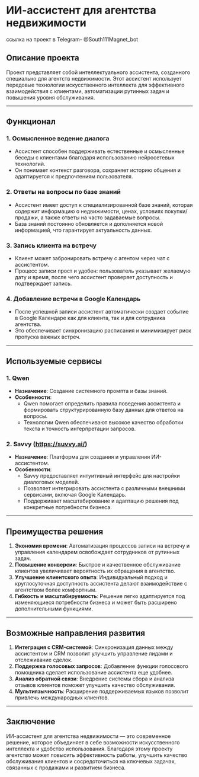 # ИИ-ассистент для агентства недвижимости

ссылка на проект в Telegram- @South111Magnet_bot


## Описание проекта
Проект представляет собой интеллектуального ассистента, созданного специально для агентств недвижимости. Этот ассистент использует передовые технологии искусственного интеллекта для эффективного взаимодействия с клиентами, автоматизации рутинных задач и повышения уровня обслуживания.

---

## Функционал

### 1. **Осмысленное ведение диалога**
   - Ассистент способен поддерживать естественные и осмысленные беседы с клиентами благодаря использованию нейросетевых технологий.
   - Он понимает контекст разговора, сохраняет историю общения и адаптируется к предпочтениям пользователя.

### 2. **Ответы на вопросы по базе знаний**
   - Ассистент имеет доступ к специализированной базе знаний, которая содержит информацию о недвижимости, ценах, условиях покупки/продажи, а также ответы на часто задаваемые вопросы.
   - База знаний постоянно обновляется и дополняется новой информацией, что гарантирует актуальность данных.

### 3. **Запись клиента на встречу**
   - Клиент может забронировать встречу с агентом через чат с ассистентом.
   - Процесс записи прост и удобен: пользователь указывает желаемую дату и время, после чего ассистент проверяет доступность и подтверждает запись.

### 4. **Добавление встречи в Google Календарь**
   - После успешной записи ассистент автоматически создает событие в Google Календаре как для клиента, так и для сотрудника агентства.
   - Это обеспечивает синхронизацию расписания и минимизирует риск пропуска важных встреч.

---

## Используемые сервисы

### 1. **Qwen**
   - **Назначение**: Создание системного промпта и базы знаний.
   - **Особенности**:
     - Qwen помогает определить правила поведения ассистента и формировать структурированную базу данных для ответов на вопросы.
     - Технологии Qwen обеспечивают высокое качество обработки текста и точность интерпретации запросов.

### 2. **Savvy (https://suvvy.ai/)**
   - **Назначение**: Платформа для создания и управления ИИ-ассистентом.
   - **Особенности**:
     - Savvy предоставляет интуитивный интерфейс для настройки диалоговых моделей.
     - Позволяет интегрировать ассистента с различными внешними сервисами, включая Google Календарь.
     - Поддерживает масштабирование и адаптацию решения под конкретные потребности бизнеса.

---

## Преимущества решения

1. **Экономия времени**: Автоматизация процессов записи на встречу и управления календарем освобождает сотрудников от рутинных задач.
2. **Повышение конверсии**: Быстрое и качественное обслуживание клиентов увеличивает вероятность их обращения в агентство.
3. **Улучшение клиентского опыта**: Индивидуальный подход и круглосуточная доступность ассистента делают взаимодействие с агентством более комфортным.
4. **Гибкость и масштабируемость**: Решение легко адаптируется под изменяющиеся потребности бизнеса и может быть расширено дополнительными функциями.

---

## Возможные направления развития

1. **Интеграция с CRM-системой**: Синхронизация данных между ассистентом и CRM позволит улучшить управление лидами и отслеживание сделок.
2. **Поддержка голосовых запросов**: Добавление функции голосового помощника сделает использование ассистента еще удобнее.
3. **Анализ обратной связи**: Внедрение системы сбора и анализа отзывов клиентов поможет улучшить качество обслуживания.
4. **Мультиязычность**: Расширение поддерживаемых языков позволит привлечь международных клиентов.

---

## Заключение

ИИ-ассистент для агентства недвижимости — это современное решение, которое объединяет в себе возможности искусственного интеллекта и удобство использования. Благодаря этому проекту агентство может повысить эффективность работы, улучшить качество обслуживания клиентов и сосредоточиться на ключевых задачах, связанных с продажами и развитием бизнеса.
